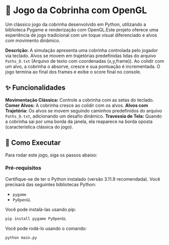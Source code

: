 # 🐍 Jogo da Cobrinha com OpenGL

Um clássico jogo da cobrinha desenvolvido em Python, utilizando a biblioteca Pygame e renderização com OpenGL.Este projeto oferece uma experiência de jogo tradicional com um toque visual diferenciado e alvos com movimento dinâmico.

**Descrição:** A simulação apresenta uma cobrinha controlada pelo jogador via teclado. Alvos se movem em trajetórias predefinidas lidas do arquivo `Paths_D.txt` (Arquivo de texto com coordenadas (x,y,frame)). Ao colidir com um alvo, a cobrinha o absorve, cresce e sua pontuação é incrementada. O jogo termina ao final dos frames e exibe o score final no console.

## ✨ Funcionalidades

**Movimentação Clássica:** Controle a cobrinha com as setas do teclado. 
**Comer Alvos:** A cobrinha cresce ao colidir com os alvos.
**Alvos com Trajetória:** Os alvos se movem seguindo caminhos predefinidos do arquivo `Paths_D.txt`, adicionando um desafio dinâmico.
**Travessia de Tela:** Quando a cobrinha sai por uma borda da janela, ela reaparece na borda oposta (característica clássica do jogo).

## 🚀 Como Executar

Para rodar este jogo, siga os passos abaixo:

### Pré-requisitos

Certifique-se de ter o Python instalado (versão 3.11.9 recomendada).
Você precisará das seguintes bibliotecas Python:
* `pygame`
* `PyOpenGL`

Você pode instalá-las usando pip:

```bash
pip install pygame PyOpenGL
```

Você pode rodá-lo usando o comando:
```bash
python main.py
```
